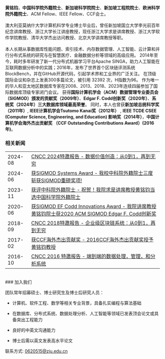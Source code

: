 **黄铭钧**，**中国科学院外籍院士**、**新加坡科学院院士**、**新加坡工程院院士**、**欧洲科学院外籍院士**、ACM Fellow、IEEE Fellow、CCF会士。
<br><br>澳大利亚莫纳什大学计算机科学专业博士毕业后，曾任新加坡国立大学李光前百年纪念讲席教授、浙江大学长江讲座教授，现任浙江大学求是讲席教授、浙江大学软件学院教授、清华大学杰出访问教授、北京大学讲席教授等职。
<br><br>本人长期从事数据库性能问题、索引技术、内存数据管理、人工智能、云计算和并行分布式系统的研究与在智慧医疗、金融数据分析等领域的高级应用。
2014年至今，耗时多年研发了新一代分布式机器学习平台Apache SINGA，助力人工智能在互联网数据分析中的实践；2016年，发布了世界首个区块链评测系统BlockBench，并在GitHub开源代码，引起学术界和工业界的广泛关注。
在顶级国际会议和杂志上发表300多篇论文，被引用 32392 次，H指数为96。
作为唯一的华人和亚太地区数据库专家在2008、2013、2018、2023年连续四届参加了国际数据库顶级专家闭门会议。
获得**国际计算机学会（ACM）数据管理专业委员会（SIGMOD）颁发的贡献奖（2009年）**、**Edgar F. Codd创新奖（2020年）**、**系统奖（2024年）三大数据库领域最高荣誉**。
同时，本人也曾获**新加坡总统科学奖（2011年）**, **IEEE计算机学会Tsutomo Kanai奖（2012年）** , **IEEE TCDE CSEE (Computer Science, Engineering, and Education) 影响奖（2014年）**，**中国计算机学会海外杰出贡献奖 （CCF Outstanding Contributions Award）(2016年)**。

### 相关新闻
<table>
<tbody>
<tr>
<td> 2024-08 </td>
<td> <a href="https://ccf.org.cn/cncc2024/speaker_d_4144"> CNCC 2024特邀报告 - 数据价值创造：从0到1，再到无穷 </a></td>
</tr>
<tr>
<td> 2024-06 </td>
<td> <a href="http://www.cs.zju.edu.cn/csen/2024/0622/c38564a2938308/page.htm"> 获SIGMOD Systems Award - 我校中科院外籍院士三度斩获SIGMOD重磅奖项! </a>
</td>
</tr>
<tr>
<td> 2023-11 </td>
<td> <a href="http://www.cs.zju.edu.cn/csen/2023/1124/c38564a2830297/page.htm"> 获评中科院外籍院士 - 祝贺！我院求是讲席教授黄铭钧当选中国科学院外籍院士 </a>
</td>
</tr>
<tr>
<td> 2020-06 </td>
<td> <a href="http://www.cs.zju.edu.cn/csen/2020/0624/c26739a2158031/page.psp"> 获SIGMOD EF Codd Innovations Award - 我院讲席教授黄铭钧院士获2020 ACM SIGMOD Edgar F. Codd创新奖 </a></td>
</tr>
<tr>
<td> 2018-09 </td>
<td> <a href="https://cncc2018.ccf.org.cn/cms/news/100000/0000000001/2018/9/10/a2f0c22e20774461901e0e2f41e4f44e.shtml"> CNCC 2018特邀报告 - 企业级区块链系统：从0到1，再到无穷 </a>
</td>
</tr>
<tr>
<td> 2017-02 </td>
<td> <a href="https://www.ccf.org.cn/Awards/Awards/2017-02-24/583468.shtml"> 获CCF海外杰出贡献奖 - 2016CCF海外杰出贡献奖授予黄铭钧教授 </a>
</td>
</tr>
<tr>
<td> 2016-10 </td>
<td> <a href="https://cncc2018.ccf.org.cn/2016/struct/22.htm"> CNCC 2016 特邀报告 - 端到端的数据处理，管理，和分析系统 </a>
</td>
</tr>
</tbody></table>

<br>
### 加入我们

团队常年招募硕士、博士研究生及博士后研究人员：

- 计算机、软件工程、数学等相关专业背景，具备扎实编程与算法基础

- 在数据库、分布式系统、数据处理分析、人工智能等领域已发表顶会论文或具备突出工程能力
 
- 良好的中英文沟通能力

- 博士后需以英文发表高水平论文

联系方式: 0620515@zju.edu.cn